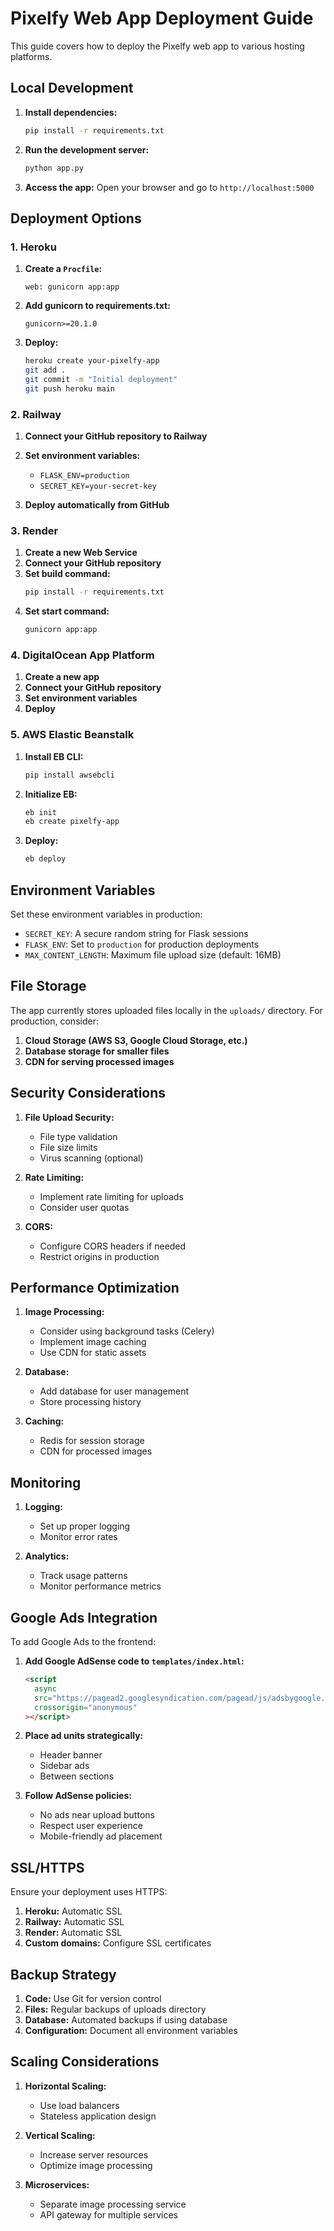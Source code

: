 # Pixelfy Web App Deployment Guide

This guide covers how to deploy the Pixelfy web app to various hosting platforms.

## Local Development

1. **Install dependencies:**

   ```bash
   pip install -r requirements.txt
   ```

2. **Run the development server:**

   ```bash
   python app.py
   ```

3. **Access the app:**
   Open your browser and go to `http://localhost:5000`

## Deployment Options

### 1. Heroku

1. **Create a `Procfile`:**

   ```
   web: gunicorn app:app
   ```

2. **Add gunicorn to requirements.txt:**

   ```
   gunicorn>=20.1.0
   ```

3. **Deploy:**
   ```bash
   heroku create your-pixelfy-app
   git add .
   git commit -m "Initial deployment"
   git push heroku main
   ```

### 2. Railway

1. **Connect your GitHub repository to Railway**
2. **Set environment variables:**

   - `FLASK_ENV=production`
   - `SECRET_KEY=your-secret-key`

3. **Deploy automatically from GitHub**

### 3. Render

1. **Create a new Web Service**
2. **Connect your GitHub repository**
3. **Set build command:**
   ```bash
   pip install -r requirements.txt
   ```
4. **Set start command:**
   ```bash
   gunicorn app:app
   ```

### 4. DigitalOcean App Platform

1. **Create a new app**
2. **Connect your GitHub repository**
3. **Set environment variables**
4. **Deploy**

### 5. AWS Elastic Beanstalk

1. **Install EB CLI:**

   ```bash
   pip install awsebcli
   ```

2. **Initialize EB:**

   ```bash
   eb init
   eb create pixelfy-app
   ```

3. **Deploy:**
   ```bash
   eb deploy
   ```

## Environment Variables

Set these environment variables in production:

- `SECRET_KEY`: A secure random string for Flask sessions
- `FLASK_ENV`: Set to `production` for production deployments
- `MAX_CONTENT_LENGTH`: Maximum file upload size (default: 16MB)

## File Storage

The app currently stores uploaded files locally in the `uploads/` directory. For production, consider:

1. **Cloud Storage (AWS S3, Google Cloud Storage, etc.)**
2. **Database storage for smaller files**
3. **CDN for serving processed images**

## Security Considerations

1. **File Upload Security:**

   - File type validation
   - File size limits
   - Virus scanning (optional)

2. **Rate Limiting:**

   - Implement rate limiting for uploads
   - Consider user quotas

3. **CORS:**
   - Configure CORS headers if needed
   - Restrict origins in production

## Performance Optimization

1. **Image Processing:**

   - Consider using background tasks (Celery)
   - Implement image caching
   - Use CDN for static assets

2. **Database:**

   - Add database for user management
   - Store processing history

3. **Caching:**
   - Redis for session storage
   - CDN for processed images

## Monitoring

1. **Logging:**

   - Set up proper logging
   - Monitor error rates

2. **Analytics:**
   - Track usage patterns
   - Monitor performance metrics

## Google Ads Integration

To add Google Ads to the frontend:

1. **Add Google AdSense code to `templates/index.html`:**

   ```html
   <script
     async
     src="https://pagead2.googlesyndication.com/pagead/js/adsbygoogle.js?client=ca-pub-YOUR_PUBLISHER_ID"
     crossorigin="anonymous"
   ></script>
   ```

2. **Place ad units strategically:**

   - Header banner
   - Sidebar ads
   - Between sections

3. **Follow AdSense policies:**
   - No ads near upload buttons
   - Respect user experience
   - Mobile-friendly ad placement

## SSL/HTTPS

Ensure your deployment uses HTTPS:

1. **Heroku:** Automatic SSL
2. **Railway:** Automatic SSL
3. **Render:** Automatic SSL
4. **Custom domains:** Configure SSL certificates

## Backup Strategy

1. **Code:** Use Git for version control
2. **Files:** Regular backups of uploads directory
3. **Database:** Automated backups if using database
4. **Configuration:** Document all environment variables

## Scaling Considerations

1. **Horizontal Scaling:**

   - Use load balancers
   - Stateless application design

2. **Vertical Scaling:**

   - Increase server resources
   - Optimize image processing

3. **Microservices:**
   - Separate image processing service
   - API gateway for multiple services
